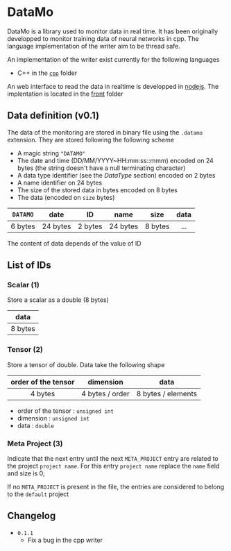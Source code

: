 # DataMo

DataMo is a library used to monitor data in real time. It has been originally developped to monitor training data of neural networks in cpp. The language implementation of the writer aim to be thread safe.

An implementation of the writer exist currently for the following languages
 - C++ in the [`cpp`](cpp/) folder

An web interface to read the data in realtime is developped in [nodejs](nodejs.org). The implentation is located in the [front](front/) folder

## Data definition (v0.1)

The data of the monitoring are stored in binary file using the `.datamo` extension.
They are stored following the following scheme
 - A magic string `"DATAMO"`
 - The date and time (DD/MM/YYYY~HH:mm:ss::mmm) encoded on 24 bytes (the string doesn't have a null terminating character)
 - A data type identifier (see the _DataType_ section) encoded on 2 bytes
 - A name identifier on 24 bytes
 - The size of the stored data in bytes encoded on 8 bytes
 - The data (encoded on `size` bytes)


|`DATAMO`| date     |ID      | name     | size    |data |
|:------:|:--------:|:------:|:--------:|:-------:|:---:|
| 6 bytes| 24 bytes |2 bytes | 24 bytes | 8 bytes | ... |

The content of data depends of the value of ID

## List of IDs

### Scalar (1)
Store a scalar as a double (8 bytes)

| data    |
|:-------:|
| 8 bytes |

### Tensor (2)
Store a tensor of double. Data take the following shape

|order of the tensor| dimension           | data               |
|:-----------------:|:-------------------:|:------------------:|
| 4 bytes           | 4 bytes / order     | 8 bytes / elements |

- order of the tensor : `unsigned int`
- dimension : `unsigned int`
- data : `double`

### Meta Project (3)
Indicate that the next entry until the next `META_PROJECT` entry are related to the project `project name`.
For this entry `project name` replace the `name` field and size is 0;

If no `META_PROJECT` is present in the file, the entries are considered to belong to the `default` project

## Changelog
 - `0.1.1`
   - Fix a bug in the cpp writer